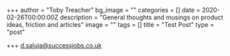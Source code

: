 +++
author = "Toby Treacher"
bg_image = ""
categories = []
date = 2020-02-26T00:00:00Z
description = "General thoughts and musings on product ideas, friction and articles"
image = ""
tags = []
title = "Test Post"
type = "post"

+++
d.saluja@successjobs.co.uk